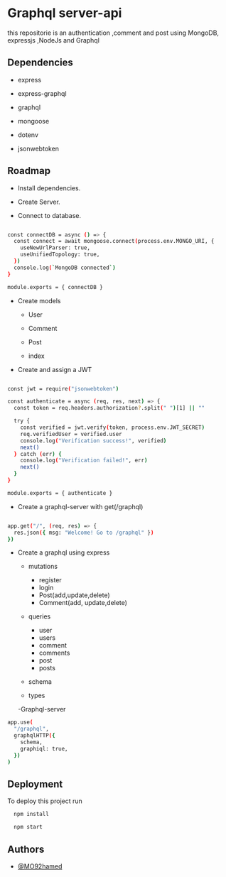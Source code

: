 
# Graphql server-api

this repositorie is an authentication ,comment and post using MongoDB, expressjs ,NodeJs and Graphql


## Dependencies
- express

- express-graphql

- graphql

- mongoose

- dotenv

- jsonwebtoken

## Roadmap

- Install dependencies.

- Create Server.

- Connect to database.

```bash

const connectDB = async () => {
  const connect = await mongoose.connect(process.env.MONGO_URI, {
    useNewUrlParser: true,
    useUnifiedTopology: true,
  })
  console.log(`MongoDB connected`)
}

module.exports = { connectDB }
```

- Create  models
   
   - User

   - Comment

   - Post

   - index

- Create and assign a JWT

```bash

const jwt = require("jsonwebtoken")

const authenticate = async (req, res, next) => {
  const token = req.headers.authorization?.split(" ")[1] || ""

  try {
    const verified = jwt.verify(token, process.env.JWT_SECRET)
    req.verifiedUser = verified.user
    console.log("Verification success!", verified)
    next()
  } catch (err) {
    console.log("Verification failed!", err)
    next()
  }
}

module.exports = { authenticate }

```

- Create a graphql-server with get(/graphql)

```bash

app.get("/", (req, res) => {
  res.json({ msg: "Welcome! Go to /graphql" })
})
```

- Create a  graphql using express

     - mutations 
        - register
        - login
        - Post(add,update,delete)
        - Comment(add, update,delete)
     - queries
        - user
        - users
        - comment
        - comments
        - post
        - posts
     - schema
     
     - types    
    
     -Graphql-server

```bash
app.use(
  "/graphql",
  graphqlHTTP({
    schema,
    graphiql: true,
  })
)

```


     
## Deployment

To deploy this project run

```bash
  npm install
```

```bash
  npm start
```

## Authors

- [@MO92hamed](https://github.com/MO92hamed)


